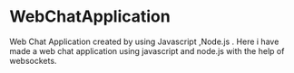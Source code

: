 # WebChatApplication
Web Chat Application created by using Javascript ,Node.js .
Here i have made a web chat application using javascript and node.js with the help of websockets.
